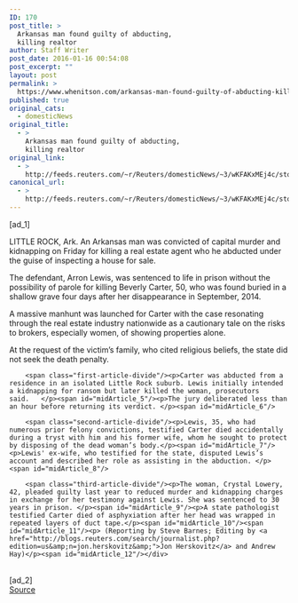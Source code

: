 ```yaml
---
ID: 170
post_title: >
  Arkansas man found guilty of abducting,
  killing realtor
author: Staff Writer
post_date: 2016-01-16 00:54:08
post_excerpt: ""
layout: post
permalink: >
  https://www.whenitson.com/arkansas-man-found-guilty-of-abducting-killing-realtor/
published: true
original_cats:
  - domesticNews
original_title:
  - >
    Arkansas man found guilty of abducting,
    killing realtor
original_link:
  - >
    http://feeds.reuters.com/~r/Reuters/domesticNews/~3/wKFAKxMEj4c/story01.htm
canonical_url:
  - >
    http://feeds.reuters.com/~r/Reuters/domesticNews/~3/wKFAKxMEj4c/story01.htm
---
```

 [ad_1]
<br><div id="articleText">
<span id="midArticle_start"/>

<span id="midArticle_0"/><span class="focusParagraph" readability="4"><p><span class="articleLocation">LITTLE ROCK, Ark.</span> An Arkansas man was convicted of capital murder and kidnapping on Friday for killing a real estate agent who he abducted under the guise of inspecting a house for sale.  </p></span><span id="midArticle_1"/><p>The defendant, Arron Lewis, was sentenced to life in prison without the possibility of parole for killing Beverly Carter, 50, who was found buried in a shallow grave four days after her disappearance in September, 2014.</p><span id="midArticle_2"/><p>A massive manhunt was launched for Carter with the case resonating through the real estate industry nationwide as a cautionary tale on the risks to brokers, especially women, of showing properties alone.</p><span id="midArticle_3"/><p>At the request of the victim’s family, who cited religious beliefs, the state did not seek the death penalty.</p><span id="midArticle_4"/>
        
        <span class="first-article-divide"/><p>Carter was abducted from a residence in an isolated Little Rock suburb. Lewis initially intended a kidnapping for ransom but later killed the woman, prosecutors said.   </p><span id="midArticle_5"/><p>The jury deliberated less than an hour before returning its verdict. </p><span id="midArticle_6"/>
        
        <span class="second-article-divide"/><p>Lewis, 35, who had numerous prior felony convictions, testified Carter died accidentally during a tryst with him and his former wife, whom he sought to protect by disposing of the dead woman’s body.</p><span id="midArticle_7"/><p>Lewis' ex-wife, who testified for the state, disputed Lewis’s account and described her role as assisting in the abduction. </p><span id="midArticle_8"/>
        
        <span class="third-article-divide"/><p>The woman, Crystal Lowery, 42, pleaded guilty last year to reduced murder and kidnapping charges in exchange for her testimony against Lewis. She was sentenced to 30 years in prison. </p><span id="midArticle_9"/><p>A state pathologist testified Carter died of asphyxiation after her head was wrapped in repeated layers of duct tape.</p><span id="midArticle_10"/><span id="midArticle_11"/><p> (Reporting by Steve Barnes; Editing by <a href="http://blogs.reuters.com/search/journalist.php?edition=us&amp;n=jon.herskovitz&amp;">Jon Herskovitz</a> and Andrew Hay)</p><span id="midArticle_12"/></div>
<br>[ad_2]
<br><a href="http://feeds.reuters.com/~r/Reuters/domesticNews/~3/wKFAKxMEj4c/story01.htm">Source </a>